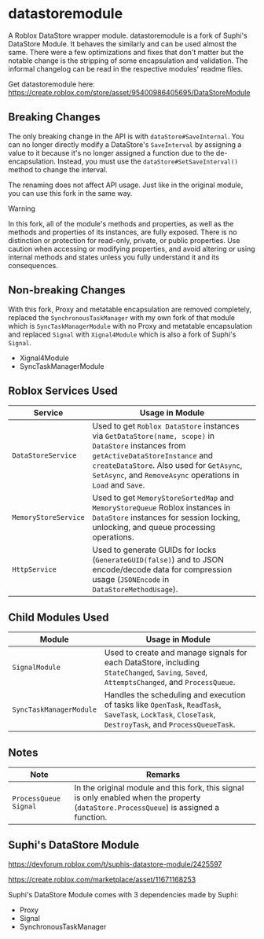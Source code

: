 # datastoremodule

A Roblox DataStore wrapper module. datastoremodule is a fork of Suphi's DataStore Module. It behaves the similarly and can be used almost the same. There were a few optimizations and fixes that don't matter but the notable change is the stripping of some encapsulation and validation. The informal changelog can be read in the respective modules' readme files.

Get datastoremodule here:
https://create.roblox.com/store/asset/95400986405695/DataStoreModule

## Breaking Changes

The only breaking change in the API is with `dataStore#SaveInternal`. You can no longer directly modify a DataStore's `SaveInterval` by assigning a value to it because it's no longer assigned a function due to the de-encapsulation. Instead, you must use the `dataStore#SetSaveInterval()` method to change the interval.

The renaming does not affect API usage. Just like in the original module, you can use this fork in the same way.

> [!WARNING]
> In this fork, all of the module's methods and properties, as well as the methods and properties of its instances, are fully exposed. There is no distinction or protection for read-only, private, or public properties. Use caution when accessing or modifying properties, and avoid altering or using internal methods and states unless you fully understand it and its consequences.

## Non-breaking Changes

With this fork, Proxy and metatable encapsulation are removed completely, replaced the `SynchronousTaskManager` with my own fork of that module which is `SyncTaskManagerModule` with no Proxy and metatable encapsulation and replaced `Signal` with `Xignal4Module` which is also a fork of Suphi's `Signal`.
- Xignal4Module
- SyncTaskManagerModule

## Roblox Services Used

| **Service** | **Usage in Module** |
|-------------|-------------------|
| `DataStoreService` | Used to get `Roblox DataStore` instances via `GetDataStore(name, scope)` in `DataStore` instances from `getActiveDataStoreInstance` and `createDataStore`. Also used for `GetAsync`, `SetAsync`, and `RemoveAsync` operations in `Load` and `Save`. |
| `MemoryStoreService` | Used to get `MemoryStoreSortedMap` and `MemoryStoreQueue` Roblox instances in `DataStore` instances for session locking, unlocking, and queue processing operations. |
| `HttpService` | Used to generate GUIDs for locks (`GenerateGUID(false)`) and to JSON encode/decode data for compression usage (`JSONEncode` in `DataStoreMethodUsage`). |

## Child Modules Used

| **Module** | **Usage in Module** |
|------------|-------------------|
| `SignalModule` | Used to create and manage signals for each DataStore, including `StateChanged`, `Saving`, `Saved`, `AttemptsChanged`, and `ProcessQueue`. |
| `SyncTaskManagerModule` | Handles the scheduling and execution of tasks like `OpenTask`, `ReadTask`, `SaveTask`, `LockTask`, `CloseTask`, `DestroyTask`, and `ProcessQueueTask`. |

## Notes

| **Note** | **Remarks** |
|------------|-------------------|
| `ProcessQueue Signal` | In the original module and this fork, this signal is only enabled when the property (`dataStore.ProcessQueue`) is assigned a function. |

## Suphi's DataStore Module

https://devforum.roblox.com/t/suphis-datastore-module/2425597

https://create.roblox.com/marketplace/asset/11671168253

Suphi's DataStore Module comes with 3 dependencies made by Suphi:
- Proxy
- Signal
- SynchronousTaskManager
